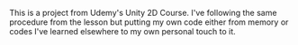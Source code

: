 This is a project from Udemy's Unity 2D Course.
I've following the same procedure from the lesson but putting my own code either from memory or codes I've learned elsewhere to my own personal touch to it.